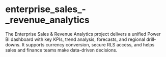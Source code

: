 # enterprise_sales_-_revenue_analytics
The Enterprise Sales &amp; Revenue Analytics project delivers a unified Power BI dashboard with key KPIs, trend analysis, forecasts, and regional drill-downs. It supports currency conversion, secure RLS access, and helps sales and finance teams make data-driven decisions.
